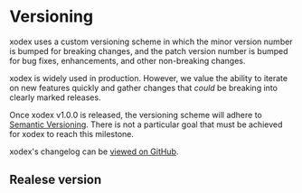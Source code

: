 # Versioning

xodex uses a custom versioning scheme in which the minor version number is bumped for breaking changes,
and the patch version number is bumped for bug fixes, enhancements, and other non-breaking changes.

xodex is widely used in production. However, we value the ability to iterate on new features quickly
and gather changes that _could_ be breaking into clearly marked releases.

Once xodex v1.0.0 is released, the versioning scheme will adhere to
[Semantic Versioning](https://semver.org/). There is not a particular goal that must be achieved for
xodex to reach this milestone.

xodex's changelog can be [viewed on GitHub](https://github.com/djoezeke/xodex/blob/main/CHANGELOG.md).

## Realese version
